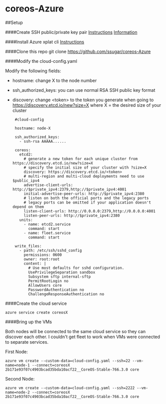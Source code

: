 # coreos-Azure

##Setup

####Create SSH public/private key pair
[Instructions](https://winscp.net/eng/docs/ui_puttygen)
[Information](http://the.earth.li/~sgtatham/putty/0.60/htmldoc/Chapter8.html)

####Install Azure xplat cli
[Instructions](https://azure.microsoft.com/en-us/documentation/articles/xplat-cli/)

####Clone this repo
	git clone https://github.com/ssugar/coreos-Azure

####Modify the cloud-config.yaml

Modify the following fields:
 - hostname: change X to the node number
 - ssh_authorized_keys: you can use normal RSA SSH public key format
 - discovery: change \<token\> to the token you generate when going to https://discovery.etcd.io/new?size=X where X = the desired size of your cluster

		#cloud-config

		hostname: node-X

		ssh_authorized_keys:
		  - ssh-rsa AAAAA......

		coreos:
		  etcd2:
			# generate a new token for each unique cluster from https://discovery.etcd.io/new?size=X
			# specify the initial size of your cluster with ?size=X
			discovery: https://discovery.etcd.io/<token>
			# multi-region and multi-cloud deployments need to use $public_ipv4
			advertise-client-urls: http://$private_ipv4:2379,http://$private_ipv4:4001
			initial-advertise-peer-urls: http://$private_ipv4:2380
			# listen on both the official ports and the legacy ports
			# legacy ports can be omitted if your application doesn't depend on them
			listen-client-urls: http://0.0.0.0:2379,http://0.0.0.0:4001
			listen-peer-urls: http://$private_ipv4:2380
		  units:
			- name: etcd2.service
			  command: start
			- name: fleet.service
			  command: start
		  
		write_files:
		  - path: /etc/ssh/sshd_config
			permissions: 0600
			owner: root:root
			content: |
			  # Use most defaults for sshd configuration.
			  UsePrivilegeSeparation sandbox
			  Subsystem sftp internal-sftp
			  PermitRootLogin no
			  AllowUsers core
			  PasswordAuthentication no
			  ChallengeResponseAuthentication no

####Create the cloud service

    azure service create coreosX

####Bring up the VMs

Both nodes will be connected to the same cloud service so they can discover each other.  I couldn't get fleet to work when VMs were connected to separate services.

First Node:

    azure vm create --custom-data=cloud-config.yaml --ssh=22 --vm-name=node-1 --connect=coreosX 2b171e93f07c4903bcad35bda10acf22__CoreOS-Stable-766.3.0 core

Second Node:

    azure vm create --custom-data=cloud-config.yaml --ssh=2222 --vm-name=node-2 --connect=coreosX 2b171e93f07c4903bcad35bda10acf22__CoreOS-Stable-766.3.0 core

